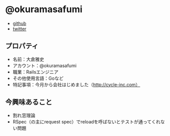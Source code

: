 # @okuramasafumi

+ [github](https://github.com/okuramasafumi)
+ [twitter](https://twitter.com/okuramasafumi)

## プロパティ

+ 名前：大倉雅史
+ アカウント：@okuramasafumi
+ 職業：Railsエンジニア
+ その他使用言語：Goなど
+ 特記事項：今月から会社はじめました（http://cycle-inc.com）

## 今興味あること

+ 割れ窓理論
+ RSpec（の主にrequest spec）でreloadを呼ばないとテストが通ってくれない問題
